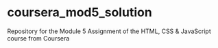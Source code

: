 # coursera_mod5_solution
Repository for the Module 5 Assignment of the HTML, CSS &amp; JavaScript course from Coursera
